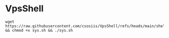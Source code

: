 # VpsShell
```
wget https://raw.githubusercontent.com/csosiis/VpsShell/refs/heads/main/shell/sys.sh && chmod +x sys.sh && ./sys.sh
```


